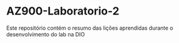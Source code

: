 # AZ900-Laboratorio-2
Este repositório contém o resumo das lições aprendidas durante o desenvolvimento do lab na DIO
